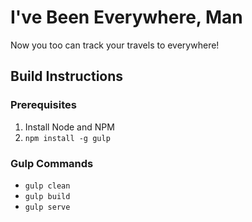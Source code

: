 # I've Been Everywhere, Man

Now you too can track your travels to everywhere!

## Build Instructions
### Prerequisites
1. Install Node and NPM
2. ```npm install -g gulp```
### Gulp Commands
* ```gulp clean```
* ```gulp build```
* ```gulp serve```
